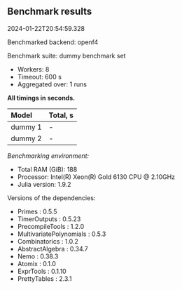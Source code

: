 ## Benchmark results

2024-01-22T20:54:59.328

Benchmarked backend: openf4

Benchmark suite: dummy benchmark set

- Workers: 8
- Timeout: 600 s
- Aggregated over: 1 runs

**All timings in seconds.**

|Model|Total, s|
|:----|---|
|dummy 1| - |
|dummy 2| - |

*Benchmarking environment:*

* Total RAM (GiB): 188
* Processor: Intel(R) Xeon(R) Gold 6130 CPU @ 2.10GHz
* Julia version: 1.9.2

Versions of the dependencies:

* Primes : 0.5.5
* TimerOutputs : 0.5.23
* PrecompileTools : 1.2.0
* MultivariatePolynomials : 0.5.3
* Combinatorics : 1.0.2
* AbstractAlgebra : 0.34.7
* Nemo : 0.38.3
* Atomix : 0.1.0
* ExprTools : 0.1.10
* PrettyTables : 2.3.1
